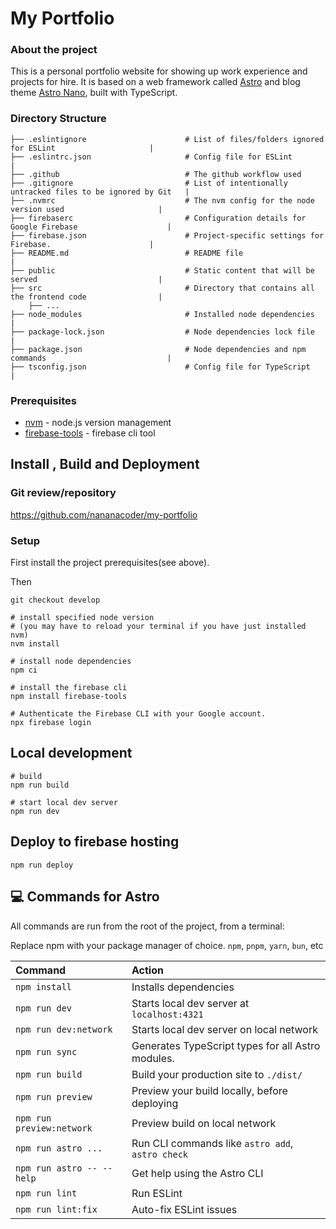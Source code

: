 
# My Portfolio 

### About the project
This is a personal portfolio website for showing up work experience and projects for hire.
It is based on a web framework called [Astro](https://astro.build/) and blog theme [Astro Nano](https://github.com/markhorn-dev/astro-nano), built with TypeScript.

### Directory Structure 
```
├── .eslintignore                      # List of files/folders ignored for ESLint                     |
├── .eslintrc.json                     # Config file for ESLint                                       |
├── .github                            # The github workflow used  
├── .gitignore                         # List of intentionally untracked files to be ignored by Git   |
├── .nvmrc                             # The nvm config for the node version used                     |
├── firebaserc                         # Configuration details for Google Firebase                    |
├── firebase.json                      # Project-specific settings for Firebase.                      |
├── README.md                          # README file                                                  |
├── public                             # Static content that will be served                           |
├── src                                # Directory that contains all the frontend code                |
    ├── ...
├── node_modules                       # Installed node dependencies                                  |
├── package-lock.json                  # Node dependencies lock file                                  |
├── package.json                       # Node dependencies and npm commands                           |
├── tsconfig.json                      # Config file for TypeScript                                   |
```

### Prerequisites
- [nvm](https://github.com/nvm-sh/nvm#installing-and-updating) - node.js version management
- [firebase-tools](https://firebase.google.com/docs/cli) - firebase cli tool

## Install , Build and Deployment

### Git review/repository
https://github.com/nananacoder/my-portfolio

### Setup

First install the project prerequisites(see above).

Then
```shell script
git checkout develop

# install specified node version
# (you may have to reload your terminal if you have just installed nvm)
nvm install

# install node dependencies
npm ci

# install the firebase cli
npm install firebase-tools

# Authenticate the Firebase CLI with your Google account. 
npx firebase login

```

## Local development
```shell script
# build
npm run build

# start local dev server
npm run dev
```

## Deploy to firebase hosting
```
npm run deploy
```



## 💻 Commands for Astro

All commands are run from the root of the project, from a terminal:

Replace npm with your package manager of choice. `npm`, `pnpm`, `yarn`, `bun`, etc

| Command                   | Action                                           |
| :------------------------ | :----------------------------------------------- |
| `npm install`             | Installs dependencies                            |
| `npm run dev`             | Starts local dev server at `localhost:4321`      |
| `npm run dev:network`     | Starts local dev server on local network         |
| `npm run sync`            | Generates TypeScript types for all Astro modules.|
| `npm run build`           | Build your production site to `./dist/`          |
| `npm run preview`         | Preview your build locally, before deploying     |
| `npm run preview:network` | Preview build on local network                   |
| `npm run astro ...`       | Run CLI commands like `astro add`, `astro check` |
| `npm run astro -- --help` | Get help using the Astro CLI                     |
| `npm run lint`            | Run ESLint                                       |
| `npm run lint:fix`        | Auto-fix ESLint issues                           |
